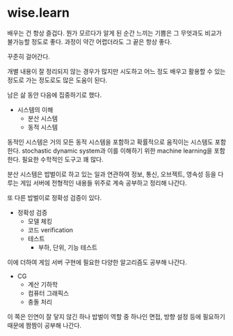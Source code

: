 # wise.learn

배우는 건 항상 즐겁다. 뭔가 모르다가 알게 된 순간 느끼는 기쁨은 그 무엇과도 
비교가 불가능할 정도로 좋다. 과정이 약간 어렵더라도 그 끝은 항상 좋다. 

꾸준히 걸어간다. 

개별 내용이 잘 정리되지 않는 경우가 많지만 시도하고 어느 정도 배우고 활용할 수 있는 
정도로 가는 정도로도 많은 도움이 된다. 

남은 삶 동안 다음에 집중하기로 했다. 

- 시스템의 이해
    - 분산 시스템 
    - 동적 시스템 
    
동적인 시스템은 거의 모든 동적 시스템을 포함하고 확률적으로 움직이는 시스템도 포함한다. 
stochastic dynamic system과 이를 이해하기 위한 machine learning을 포함한다. 
필요한 수학적인 도구고 꽤 많다. 

분산 시스템은 밥벌이로 하고 있는 일과 연관하여 정보, 통신, 오브젝트, 영속성 등을 다루는 
게임 서버에 전형적인 내용들 위주로 계속 공부하고 정리해 나간다. 

또 다른 밥벌이로 정확성 검증이 있다. 

- 정확성 검증 
    - 모델 체킹
    - 코드 verification 
    - 테스트 
        - 부하, 단위, 기능 테스트 

이에 더하여 게임 서버 구현에 필요한 다양한 알고리즘도 공부해 나간다. 

- CG 
    - 계산 기하학 
    - 컴퓨터 그래픽스 
    - 충돌 처리 
    
이 쪽은 인연이 잘 닿지 않긴 하나 밥벌이 역할 중 하나인 면접, 방향 설정 등에 필요하기 때문에 
짬짬이 공부해 나간다. 



